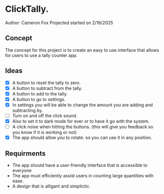 # ClickTally.
Author: Cameron Fox 
Projected started on 2/16/2025

## Concept
The concept for this project is to create an easy to use interface that allows for users to use a tally counter app.

## Ideas
- [X] A button to reset the tally to zero. 
- [X] A button to subtract from the tally. 
- [X] A button to add to the tally.
- [X] A button to go to settings. 
- [X] In settings you will be able to change the amount you are adding and subtracting by. 
- [ ] Turn on and off the click sound. 
- [X] Also to set it to dark mode for ever or to have it go with the system.
- [ ] A click noise when hitting the buttons. (this will give you feedback so you know if it is working or not)
- [X] The app should allow you to rotate. so you can use it in any position.

## Requirments 
- The app should have a user-friendly interface that is accessible to everyone
- The app must efficiently assist users in counting large quantities with ease.
- A design that is alligant and simplictic. 



